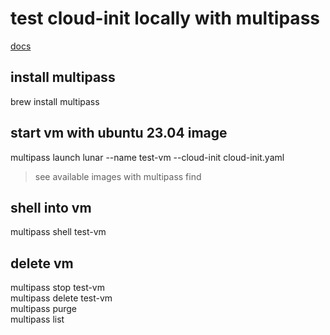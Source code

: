 # test cloud-init locally with multipass

[docs](https://multipass.run/docs/create-an-instance#heading--create-an-instance-with-a-specific-image)

## install multipass

brew install multipass

## start vm with ubuntu 23.04 image

multipass launch lunar --name test-vm --cloud-init cloud-init.yaml

> see available images with multipass find

## shell into vm

multipass shell test-vm

## delete vm

multipass stop test-vm\
multipass delete test-vm\
multipass purge\
multipass list
